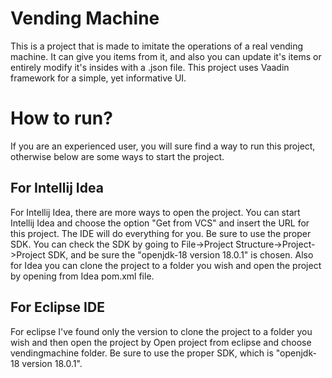 # Vending Machine

This is a project that is made to imitate the operations of a real vending machine. It can give you items from it, and also you can update it's items or entirely modify it's insides with a .json file. 
This project uses Vaadin framework for a simple, yet informative UI.


# How to run? 
If you are an experienced user, you will sure find a way to run this project, otherwise below are some ways to start the project.

## For Intellij Idea
For Intellij Idea, there are more ways to open the project. You can start Intellij Idea and choose the option "Get from VCS" and insert the URL for this project. The IDE will do everything for you. 
Be sure to use the proper SDK. You can check the SDK by going to File->Project Structure->Project->Project SDK, and be sure the "openjdk-18 version 18.0.1" is chosen.
Also for Idea you can clone the project to a folder you wish and open the project by opening from Idea pom.xml file.

## For Eclipse IDE
For eclipse I've found only the version to clone the project to a folder you wish and then open the project by Open project from eclipse and choose vendingmachine folder.
Be sure to use the proper SDK, which is "openjdk-18 version 18.0.1".
